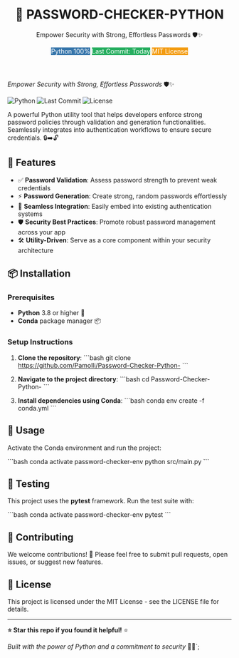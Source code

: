 <!DOCTYPE html>
<html lang="en">
<head>
    <!--
    <meta charset="UTF-8">
    <meta name="viewport" content="width=device-width, initial-scale=1.0">
    <title>Password Checker Python - Copy Content</title>
    <style>
        * {
            margin: 0;
            padding: 0;
            box-sizing: border-box;
            font-family: 'Segoe UI', Tahoma, Geneva, Verdana, sans-serif;
        }
       --> 
        
</head>
<body>
    <div class="container">
        <header>
            <h1>🔐 PASSWORD-CHECKER-PYTHON</h1>
            <p class="tagline">Empower Security with Strong, Effortless Passwords 🛡️✨</p>
            <div class="badges">
                <span class="badge" style="background: #3776ab; color: white;">Python 100%</span>
                <span class="badge" style="background: #27ae60; color: white;">Last Commit: Today</span>
                <span class="badge" style="background: #f39c12; color: white;">MIT License</span>
            </div>
        </header>
        
       

*Empower Security with Strong, Effortless Passwords* 🛡️✨

![Python](https://img.shields.io/badge/python-100%25-blue?logo=python) 
![Last Commit](https://img.shields.io/badge/last_commit-today-brightgreen) 
![License](https://img.shields.io/badge/license-MIT-orange)

A powerful Python utility tool that helps developers enforce strong password policies through validation and generation functionalities. Seamlessly integrates into authentication workflows to ensure secure credentials. 🔒➡️🔓

## 🚀 Features

- ✅ **Password Validation**: Assess password strength to prevent weak credentials
- ⚡ **Password Generation**: Create strong, random passwords effortlessly
- 🔌 **Seamless Integration**: Easily embed into existing authentication systems
- 🛡️ **Security Best Practices**: Promote robust password management across your app
- 🛠️ **Utility-Driven**: Serve as a core component within your security architecture

## 📦 Installation

### Prerequisites

- **Python** 3.8 or higher 🐍
- **Conda** package manager 📦

### Setup Instructions

1. **Clone the repository**:
   \`\`\`bash
   git clone https://github.com/Pamolli/Password-Checker-Python-
   \`\`\`

2. **Navigate to the project directory**:
   \`\`\`bash
   cd Password-Checker-Python-
   \`\`\`

3. **Install dependencies using Conda**:
   \`\`\`bash
   conda env create -f conda.yml
   \`\`\`

## 🎯 Usage

Activate the Conda environment and run the project:

\`\`\`bash
conda activate password-checker-env
python src/main.py
\`\`\`

## 🧪 Testing

This project uses the **pytest** framework. Run the test suite with:

\`\`\`bash
conda activate password-checker-env
pytest
\`\`\`


## 🤝 Contributing

We welcome contributions! 🙌 Please feel free to submit pull requests, open issues, or suggest new features.

## 📄 License

This project is licensed under the MIT License - see the LICENSE file for details.

---

**⭐ Star this repo if you found it helpful!** ⭐

*Built with the power of Python and a commitment to security* 💪🐍`;

</body>
</html>
